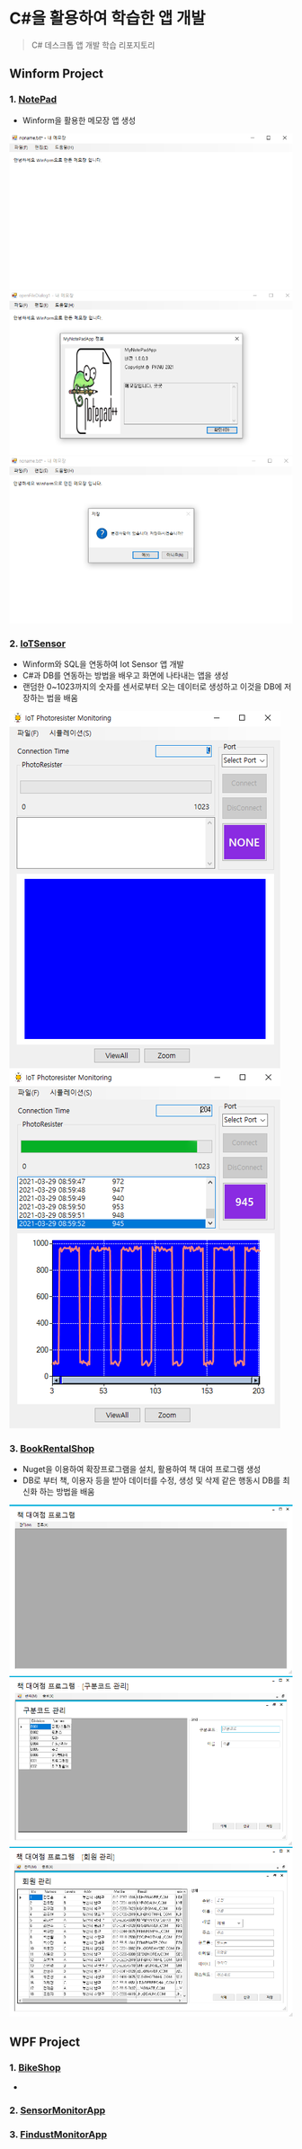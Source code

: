 # C#을 활용하여 학습한 앱 개발
> C# 데스크톱 앱 개발 학습 리포지토리

## Winform Project
### 1. [NotePad](https://github.com/junseongwoo/StudyDesktopApp/tree/main/WinformApp/WinExecutiveBank/MyNotePadApp)

- Winform을 활용한 메모장 앱 생성

![결과1](https://github.com/junseongwoo/StudyDesktopApp/blob/main/ResultImg/WinNotePad.png?raw=true "NotePad")
![결과2](https://github.com/junseongwoo/StudyDesktopApp/blob/main/ResultImg/WinNotePad2.png?raw=true "NotePad")
![결과3](https://github.com/junseongwoo/StudyDesktopApp/blob/main/ResultImg/WinNotePad3.png?raw=true "NotePad")

### 2. [IoTSensor](https://github.com/junseongwoo/StudyDesktopApp/tree/main/WinformApp/WinFormAdvancedBank/IoTSensorMonApp)

- Winform와 SQL을 연동하여 Iot Sensor 앱 개발
- C#과 DB를 연동하는 방법을 배우고 화면에 나타내는 앱을 생성
- 랜덤한 0~1023까지의 숫자를 센서로부터 오는 데이터로 생성하고 이것을 DB에 저장하는 법을 배움

![결과1](https://github.com/junseongwoo/StudyDesktopApp/blob/main/ResultImg/WinIot.png?raw=true "Sensor Monitor")
![결과2](https://github.com/junseongwoo/StudyDesktopApp/blob/main/ResultImg/WinIot2.png?raw=true "Sensor Monitor")

### 3. [BookRentalShop](https://github.com/junseongwoo/StudyDesktopApp/tree/main/WinformApp/WinFormAdvancedBank/BookRentalShopApp)

- Nuget을 이용하여 확장프로그램을 설치, 활용하여 책 대여 프로그램 생성
- DB로 부터 책, 이용자 등을 받아 데이터를 수정, 생성 및 삭제 같은 행동시 DB를 최신화 하는 방법을 배움

![결과1](https://github.com/junseongwoo/StudyDesktopApp/blob/main/ResultImg/BookRental.png?raw=true "초기 화면")
![결과2](https://github.com/junseongwoo/StudyDesktopApp/blob/main/ResultImg/BookRental2.png?raw=true " 구분")
![결과3](https://github.com/junseongwoo/StudyDesktopApp/blob/main/ResultImg/BookRental3.png?raw=true "회원 관리")

## WPF Project
### 1. [BikeShop](https://github.com/junseongwoo/StudyDesktopApp/tree/main/WPFApp/WpfAdvBank/WpfPracticeApp)

- 

### 2. [SensorMonitorApp](https://github.com/junseongwoo/StudyDesktopApp/tree/main/WPFApp/WpfAdvBank/PhotoSensorMonApp)
### 3. [FindustMonitorApp](https://github.com/junseongwoo/StudyDesktopApp/tree/main/WPFApp/WpfAdvBank/FineDustMonApp)



